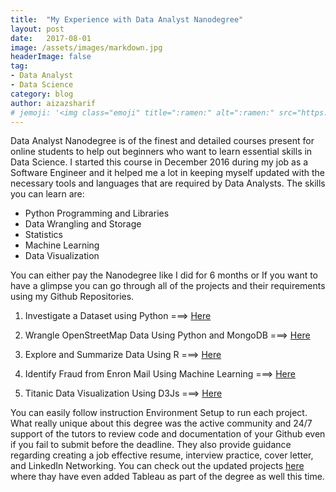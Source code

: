 ```yaml
---
title:  "My Experience with Data Analyst Nanodegree"
layout: post
date:   2017-08-01 
image: /assets/images/markdown.jpg
headerImage: false
tag:
- Data Analyst
- Data Science
category: blog
author: aizazsharif
# jemoji: '<img class="emoji" title=":ramen:" alt=":ramen:" src="https://assets.github.com/images/icons/emoji/unicode/1f35c.png" height="20" width="20" align="absmiddle">'
---
```



Data Analyst Nanodegree is of the finest and detailed courses present for online students to help out beginners who want to learn essential skills in Data Science. I started this course in December 2016 during my job as a Software Engineer and it helped me a lot in keeping myself updated with the necessary tools and languages that are required by Data Analysts. The skills you can learn are:

 * Python Programming and Libraries
 * Data Wrangling and Storage
 * Statistics
 * Machine Learning
 * Data Visualization

You can either pay the Nanodegree like I did for 6 months or If you want to have a glimpse you can go through all of the projects and their requirements using my Github Repositories.


1. Investigate a Dataset using Python ===> [Here](https://github.com/AizazSharif/P2-DAND-Investigate-a-Dataset-Using-Python)                 

2. Wrangle OpenStreetMap Data Using Python and MongoDB ===> [Here](https://github.com/AizazSharif/P3-Wrangle-OpenStreetMap-Data-Using-Python-and-MongoDB)     

3. Explore and Summarize Data Using R ===> [Here](https://github.com/AizazSharif/P4-DAND-Explore-and-Summarize-Data-Using-R)                 

4. Identify Fraud from Enron Mail Using Machine Learning ===> [Here](https://github.com/AizazSharif/P5-DAND-Identify-Fraud-from-Enron-Email-Using-Machine-Learning) 

5. Titanic Data Visualization Using D3Js ===> [Here](https://github.com/AizazSharif/P6-DAND-Make-Effective-Data_Visualization-Using-D3js)       


You can easily follow instruction Environment Setup to run each project. What really unique about this degree was the active community and 24/7 support of the tutors to review code and documentation of your Github even if you fail to submit before the deadline. They also provide guidance regarding creating a job effective resume, interview practice, cover letter, and LinkedIn Networking. You can check out the updated projects [here](https://www.udacity.com/course/data-analyst-nanodegree--nd002) where thay have even added Tableau as part of the degree as well this time. 